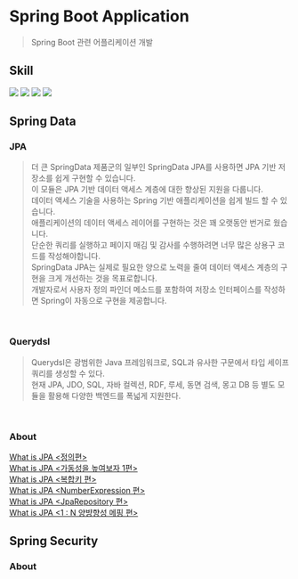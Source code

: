 # Spring Boot Application 
> Spring Boot 관련 어플리케이션 개발

## Skill

<p>
<img src="https://img.shields.io/badge/Spring-6DB33F?style=flat-square&logo=Spring&logoColor=white"/>
<img src="https://img.shields.io/badge/Java-007396?style=flat-square&logo=Java&logoColor=white"/>
<img src="https://img.shields.io/badge/Gradle-02303A?style=flat-square&logo=Gradle&logoColor=white"/>
<img src="https://img.shields.io/badge/PostgreSQL-336791?style=flat-square&logo=PostgreSQL&logoColor=white"/>
</p>

## Spring Data

### JPA
>더 큰 SpringData 제품군의 일부인 SpringData JPA를 사용하면 JPA 기반 저장소를 쉽게 구현할 수 있습니다.<br/>
>이 모듈은 JPA 기반 데이터 액세스 계층에 대한 향상된 지원을 다룹니다.<br/> 
>데이터 액세스 기술을 사용하는 Spring 기반 애플리케이션을 쉽게 빌드 할 수 있습니다.<br/>
>애플리케이션의 데이터 액세스 레이어를 구현하는 것은 꽤 오랫동안 번거로 웠습니다.<br/> 
>단순한 쿼리를 실행하고 페이지 매김 및 감사를 수행하려면 너무 많은 상용구 코드를 작성해야합니다.<br/>
>SpringData JPA는 실제로 필요한 양으로 노력을 줄여 데이터 액세스 계층의 구현을 크게 개선하는 것을 목표로합니다.<br/>
>개발자로서 사용자 정의 파인더 메소드를 포함하여 저장소 인터페이스를 작성하면 Spring이 자동으로 구현을 제공합니다.<br/>

<br/>

### Querydsl
> Querydsl은 광범위한 Java 프레임워크로, SQL과 유사한 구문에서 타입 세이프 쿼리를 생성할 수 있다.<br/>
> 현재 JPA, JDO, SQL, 자바 컬렉션, RDF, 루세, 동면 검색, 몽고 DB 등 별도 모듈을 활용해 다양한 백엔드를 폭넓게 지원한다.<br/>

<br/>

### About 
[What is JPA <정의편>](https://velog.io/@ewan/What-is-JPA-정의편) </br>
[What is JPA <가동성을 높여보자 1편>](https://velog.io/@ewan/What-is-JPA-가동성을-높여보자-1편) </br>
[What is JPA <복합키 편>](https://velog.io/@ewan/What-is-JPA-복합키-편) </br>
[What is JPA <NumberExpression 편>](https://velog.io/@ewan/What-is-JPA-NumberExpression-편) </br>
[What is JPA <JpaRepository 편>](https://velog.io/@ewan/What-is-JPA-JpaRepository-편) </br>
[What is JPA <1 : N 양뱡향성 메핑 편>](https://velog.io/@ewan/What-is-JPA-1-N-양뱡향성-메핑-편) </br>


## Spring Security


### About


